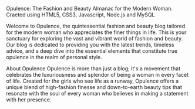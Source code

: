 Opulence: The Fashion and Beauty Almanac for the Modern Woman.
Craeted using HTML5, CSS3, Javascript, Node.js and MySQL

Welcome to Opulence, the quintessential fashion and beauty blog tailored for the modern woman who appreciates the finer things in life. 
This is your sanctuary for exploring the vast and vibrant world of fashion and beauty. Our blog is dedicated to providing you with the latest trends, 
timeless advice, and a deep dive into the essential elements that constitute true opulence in the realm of personal style.

About Opulence
Opulence is more than just a blog; it's a movement that celebrates the luxuriousness and splendor of being a woman in every facet of life.
Created for the girls who see life as a runway, Opulence offers a unique blend of high-fashion finesse and down-to-earth beauty tips that
resonate with the soul of every woman who believes in making a statement with her presence.
